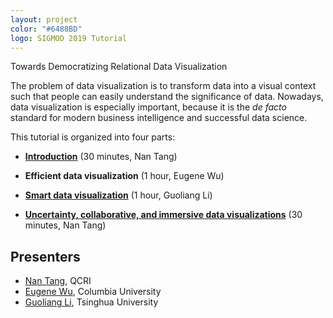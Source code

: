 ```yaml
---
layout: project
color: "#6488BD"
logo: SIGMOD 2019 Tutorial
---
```


<div class="callout">
Towards Democratizing Relational Data Visualization
</div>


The problem of data visualization is to transform data into a visual context such that people can easily understand the significance of data.
Nowadays, data visualization is especially important, because it is the _de facto_ standard for modern business intelligence and successful data science.
 
This tutorial is organized into four parts:

* **[Introduction](./files/nan.part1.key)** (30 minutes, Nan Tang)
 
* **Efficient data visualization** (1 hour, Eugene Wu)
 
* **[Smart data visualization]()** (1 hour, Guoliang Li)

* **[Uncertainty, collaborative, and immersive data visualizations](./files/nan.part4.key)** (30 minutes, Nan Tang)


## Presenters

* [Nan Tang](http://da.qcri.org/ntang/index.html), QCRI
* [Eugene Wu](http://www.eugenewu.net), Columbia University
* [Guoliang Li](http://dbgroup.cs.tsinghua.edu.cn/ligl/), Tsinghua University

